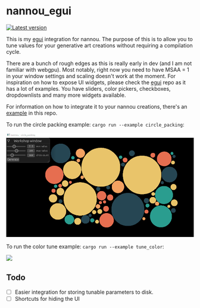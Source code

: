 # nannou_egui
[![Latest version](https://img.shields.io/crates/v/nannou_egui.svg)](https://crates.io/crates/nannou_egui)


This is my [egui] integration for nannou. The purpose of this is to allow you to tune values for your generative art creations without requiring a compilation cycle.

There are a bunch of rough edges as this is really early in dev (and I am not familiar with webgpu).
Most notably, right now you need to have MSAA = 1 in your window settings and scaling doesn't work at the moment. 
For inspiration on how to expose UI widgets, please check the [egui] repo as it has a lot of examples. You have sliders, color pickers, checkboxes, dropdownlists and many more widgets available.

For information on how to integrate it to your nannou creations, there's an [example] in this repo.

To run the circle packing example: `cargo run --example circle_packing`:  

![](https://github.com/AlexEne/nannou_egui/blob/main/nannou_egui/media/circle_packing.gif)


To run the color tune example: `cargo run --example tune_color`:

![](https://github.com/AlexEne/nannou_egui/nannou_egui/blob/main/media/tune_egui.gif)

## Todo
- [ ] Easier integration for storing tunable parameters to disk.
- [ ] Shortcuts for hiding the UI

[egui]: https://github.com/emilk/egui
[example]: https://github.com/AlexEne/nannou_egui/tree/main/nannou_egui_example
